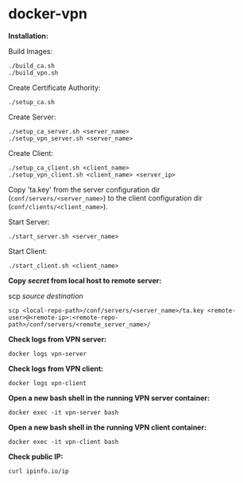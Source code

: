 # docker-vpn


**Installation:**

Build Images:
```
./build_ca.sh
./build_vpn.sh
```

Create Certificate Authority:
```
./setup_ca.sh
```

Create Server:
```
./setup_ca_server.sh <server_name>
./setup_vpn_server.sh <server_name>
```

Create Client:
```
./setup_ca_client.sh <client_name>
./setup_vpn_client.sh <client_name> <server_ip>
```
Copy 'ta.key' from the server configuration dir (`conf/servers/<server_name>`) to the client configuration dir (`conf/clients/<client_name>`).

Start Server:
```
./start_server.sh <server_name>
```

Start Client:
```
./start_client.sh <client_name>
```


**Copy _secret_ from local host to remote server:**

scp _source destination_

`scp <local-repo-path>/conf/servers/<server_name>/ta.key <remote-user>@<remote-ip>:<remote-repo-path>/conf/servers/<remote_server_name>/`


**Check logs from VPN server:**

`docker logs vpn-server`


**Check logs from VPN client:**

`docker logs vpn-client`


**Open a new bash shell in the running VPN server container:**

`docker exec -it vpn-server bash`


**Open a new bash shell in the running VPN client container:**

`docker exec -it vpn-client bash`


**Check public IP:**

`curl ipinfo.io/ip`
